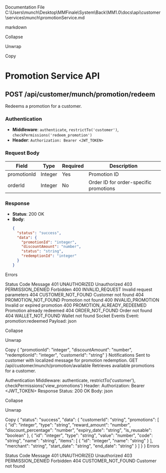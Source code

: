 Documentation File
C:\Users\munch\Desktop\MMFinale\System\Back\MM1.0\docs\api\customer\services\munch\promotionService.md

markdown

Collapse

Unwrap

Copy
# Promotion Service API

## POST /api/customer/munch/promotion/redeem

Redeems a promotion for a customer.

### Authentication
- **Middleware**: `authenticate`, `restrictTo('customer')`, `checkPermissions('redeem_promotion')`
- **Header**: `Authorization: Bearer <JWT_TOKEN>`

### Request Body
| Field       | Type   | Required | Description                   |
|-------------|--------|----------|-------------------------------|
| promotionId | Integer| Yes      | Promotion ID                  |
| orderId     | Integer| No       | Order ID for order-specific promotions |

### Response
- **Status**: 200 OK
- **Body**:
  ```json
  {
    "status": "success",
    "data": {
      "promotionId": "integer",
      "discountAmount": "number",
      "status": "string",
      "redemptionId": "integer"
    }
  }
Errors

Status	Code	Message
401	UNAUTHORIZED	Unauthorized
403	PERMISSION_DENIED	Forbidden
400	INVALID_REQUEST	Invalid request parameters
404	CUSTOMER_NOT_FOUND	Customer not found
404	PROMOTION_NOT_FOUND	Promotion not found
400	INVALID_PROMOTION	Invalid or expired promotion
400	PROMOTION_ALREADY_REDEEMED	Promotion already redeemed
404	ORDER_NOT_FOUND	Order not found
404	WALLET_NOT_FOUND	Wallet not found
Socket Events
Event: promotion:redeemed
Payload:
json

Collapse

Unwrap

Copy
{
  "promotionId": "integer",
  "discountAmount": "number",
  "redemptionId": "integer",
  "customerId": "string"
}
Notifications
Sent to customer with localized message for promotion redemption.
GET /api/customer/munch/promotion/available
Retrieves available promotions for a customer.

Authentication
Middleware: authenticate, restrictTo('customer'), checkPermissions('view_promotions')
Header: Authorization: Bearer <JWT_TOKEN>
Response
Status: 200 OK
Body:
json

Collapse

Unwrap

Copy
{
  "status": "success",
  "data": {
    "customerId": "string",
    "promotions": [
      {
        "id": "integer",
        "type": "string",
        "reward_amount": "number",
        "discount_percentage": "number",
        "expiry_date": "string",
        "is_reusable": "boolean"
      },
      {
        "id": "integer",
        "type": "string",
        "value": "number",
        "code": "string",
        "name": "string",
        "items": [
          {
            "id": "integer",
            "name": "string"
          }
        ],
        "merchant": "string",
        "start_date": "string",
        "end_date": "string"
      }
    ]
  }
}
Errors

Status	Code	Message
401	UNAUTHORIZED	Unauthorized
403	PERMISSION_DENIED	Forbidden
404	CUSTOMER_NOT_FOUND	Customer not found